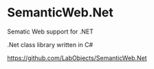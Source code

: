 # SemanticWeb.Net
Sematic Web support for .NET

.Net class library written in C#

<https://github.com/LabObjects/SemanticWeb.Net>

